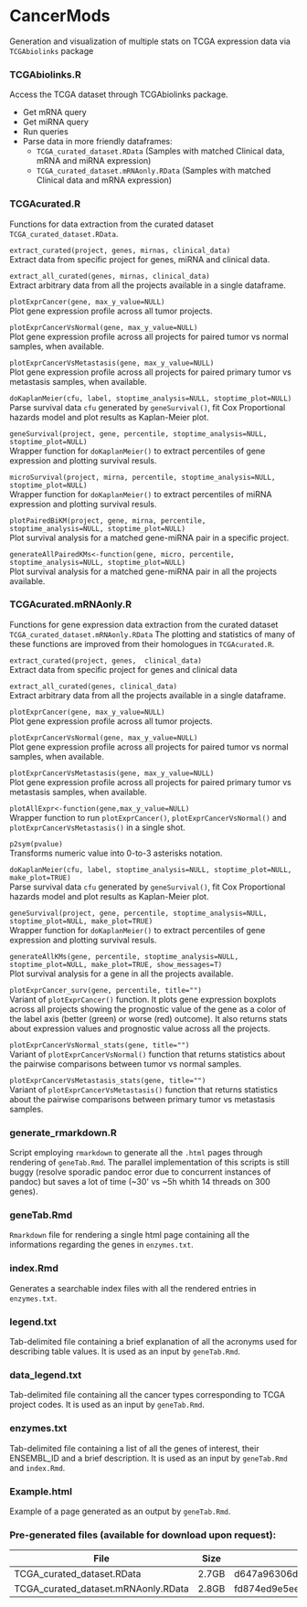# CancerMods
Generation and visualization of multiple stats on TCGA expression data via `TCGAbiolinks` package


### TCGAbiolinks.R
Access the TCGA dataset through TCGAbiolinks package.

* Get mRNA query
* Get miRNA query
* Run queries
* Parse data in more friendly dataframes:
   * `TCGA_curated_dataset.RData` (Samples with matched Clinical data, mRNA and miRNA expression)
   * `TCGA_curated_dataset.mRNAonly.RData` (Samples with matched Clinical data and mRNA expression)



### TCGAcurated.R
Functions for data extraction from the curated dataset `TCGA_curated_dataset.RData`.

`extract_curated(project, genes, mirnas, clinical_data)`\
Extract data from specific project for genes, miRNA and clinical data.

`extract_all_curated(genes, mirnas, clinical_data)`\
Extract arbitrary data from all the projects available in a single dataframe.

`plotExprCancer(gene, max_y_value=NULL)`\
Plot gene expression profile across all tumor projects.

`plotExprCancerVsNormal(gene, max_y_value=NULL)`\
Plot gene expression profile across all projects for paired tumor vs normal samples, when available.

`plotExprCancerVsMetastasis(gene, max_y_value=NULL)`\
Plot gene expression profile across all projects for paired primary tumor vs metastasis samples, when available.

`doKaplanMeier(cfu, label, stoptime_analysis=NULL, stoptime_plot=NULL)`\
Parse survival data `cfu` generated by `geneSurvival()`, fit Cox Proportional hazards model and plot results as Kaplan-Meier plot.

`geneSurvival(project, gene, percentile, stoptime_analysis=NULL, stoptime_plot=NULL)`\
Wrapper function for `doKaplanMeier()` to extract percentiles of gene expression and plotting survival resuls.

`microSurvival(project, mirna, percentile, stoptime_analysis=NULL, stoptime_plot=NULL)`\
Wrapper function for `doKaplanMeier()` to extract percentiles of miRNA expression and plotting survival resuls.

`plotPairedBiKM(project, gene, mirna, percentile, stoptime_analysis=NULL, stoptime_plot=NULL)`\
Plot survival analysis for a matched gene-miRNA pair in a specific project.

`generateAllPairedKMs<-function(gene, micro, percentile, stoptime_analysis=NULL, stoptime_plot=NULL)`\
Plot survival analysis for a matched gene-miRNA pair in all the projects available.


### TCGAcurated.mRNAonly.R
Functions for gene expression data extraction from the curated dataset `TCGA_curated_dataset.mRNAonly.RData`
The plotting and statistics of many of these functions are improved from their homologues in `TCGAcurated.R`.

`extract_curated(project, genes,  clinical_data)`\
Extract data from specific project for genes and clinical data

`extract_all_curated(genes, clinical_data)`\
Extract arbitrary data from all the projects available in a single dataframe.

`plotExprCancer(gene, max_y_value=NULL)`\
Plot gene expression profile across all tumor projects.

`plotExprCancerVsNormal(gene, max_y_value=NULL)`\
Plot gene expression profile across all projects for paired tumor vs normal samples, when available.

`plotExprCancerVsMetastasis(gene, max_y_value=NULL)`\
Plot gene expression profile across all projects for paired primary tumor vs metastasis samples, when available.

`plotAllExpr<-function(gene,max_y_value=NULL)`\
Wrapper function to run `plotExprCancer()`, `plotExprCancerVsNormal()` and `plotExprCancerVsMetastasis()` in a single shot.

`p2sym(pvalue)`\
Transforms numeric value into 0-to-3 asterisks notation.

`doKaplanMeier(cfu, label, stoptime_analysis=NULL, stoptime_plot=NULL, make_plot=TRUE)`\
Parse survival data `cfu` generated by `geneSurvival()`, fit Cox Proportional hazards model and plot results as Kaplan-Meier plot.

`geneSurvival(project, gene, percentile, stoptime_analysis=NULL, stoptime_plot=NULL, make_plot=TRUE)`\
Wrapper function for `doKaplanMeier()` to extract percentiles of gene expression and plotting survival resuls.

`generateAllKMs(gene, percentile, stoptime_analysis=NULL, stoptime_plot=NULL, make_plot=TRUE, show_messages=T)`\
Plot survival analysis for a gene in all the projects available.

`plotExprCancer_surv(gene, percentile, title="")`\
Variant of `plotExprCancer()` function. It plots gene expression boxplots across all projects showing the prognostic value of the gene as a color of the label axis (better (green) or worse (red) outcome). It also returns stats about expression values and prognostic value across all the projects.

`plotExprCancerVsNormal_stats(gene, title="")`\
Variant of `plotExprCancerVsNormal()` function that returns statistics about the pairwise comparisons between tumor vs normal samples.

`plotExprCancerVsMetastasis_stats(gene, title="")`\
Variant of `plotExprCancerVsMetastasis()` function that returns statistics about the pairwise comparisons between primary tumor vs metastasis samples.


### generate_rmarkdown.R
Script employing `rmarkdown` to generate all the `.html` pages through rendering of `geneTab.Rmd`. The parallel implementation of this scripts is still buggy (resolve sporadic pandoc error due to concurrent instances of pandoc) but saves a lot of time (~30' vs ~5h whith 14 threads on 300 genes).


### geneTab.Rmd
`Rmarkdown` file for rendering a single html page containing all the informations regarding the genes in `enzymes.txt`.


### index.Rmd
Generates a searchable index files with all the rendered entries in `enzymes.txt`.


### legend.txt
Tab-delimited file containing a brief explanation of all the acronyms used for describing table values. It is used as an input by `geneTab.Rmd`.


### data_legend.txt
Tab-delimited file containing all the cancer types corresponding to TCGA project codes. It is used as an input by `geneTab.Rmd`.


### enzymes.txt
Tab-delimited file containing a list of all the genes of interest, their ENSEMBL_ID and a brief description. It is used as an input by `geneTab.Rmd` and `index.Rmd`.


### Example.html
Example of a page generated as an output by `geneTab.Rmd`.


### Pre-generated files (available for download upon request):

|  File                                    | Size  | md5sum                            |
| ---------------------------------------- | ----- | --------------------------------- |
|	 TCGA_curated_dataset.RData              | 2.7GB | d647a96306d6c7ba505b612cc64a41e4	 |
|  TCGA_curated_dataset.mRNAonly.RData     | 2.8GB | fd874ed9e5ee959262f595d31bbd62a3	 |
